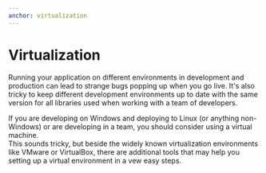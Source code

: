 ```yaml
---
anchor: virtualization
---
```


# Virtualization

Running your application on different environments in development and production can lead to strange bugs 
popping up when you go live. It's also tricky to keep different development environments up to date with the same 
version for all libraries used when working with a team of developers. 

If you are developing on Windows and deploying to Linux (or anything non-Windows) or are developing in a team, you 
should consider using a virtual machine.  
This sounds tricky, but beside the widely known virtualization environments like VMware or VirtualBox, there are
additional tools that may help you setting up a virtual environment in a vew easy steps.
